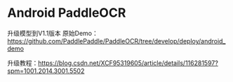 # Android PaddleOCR 
升级模型到V1.1版本
原始Demo：https://github.com/PaddlePaddle/PaddleOCR/tree/develop/deploy/android_demo

升级教程：https://blog.csdn.net/XCF95319605/article/details/116281597?spm=1001.2014.3001.5502
